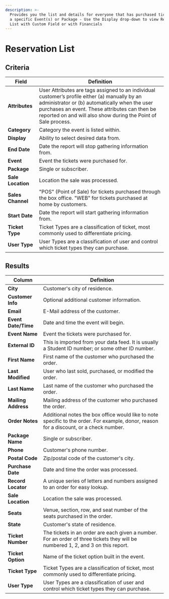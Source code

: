 ```yaml
---
description: >-
  Provides you the list and details for everyone that has purchased tickets for
  a specific Event(s) or Package - Use the Display drop-down to view Reservation
  List with Custom Field or with Financials
---
```


# Reservation List

## Criteria

| **Field** | **Definition** |
| --- | --- |
| **Attributes** | User Attributes are tags assigned to an individual customer’s profile either \(a\) manually by an administrator or \(b\) automatically when the user purchases an event. These attributes can then be reported on and will also show during the Point of Sale process. |
| **Category** | Category the event is listed within. |
| **Display** | Ability to select desired data from. |
| **End Date** | Date the report will stop gathering information from. |
| **Event** | Event the tickets were purchased for. |
| **Package** | Single or subscriber. |
| **Sale Location** | Location the sale was processed. |
| **Sales Channel** | "POS" \(Point of Sale\) for tickets purchased through the box office. "WEB" for tickets purchased at home by customers. |
| **Start Date** | Date the report will start gathering information from. |
| **Ticket Type** | Ticket Types are a classification of ticket, most commonly used to differentiate pricing. |
| **User Type** | User Types are a classification of user and control which ticket types they can purchase. |

## Results

| **Column** | **Definition** |
| --- | --- |
| **City** | Customer's city of residence. |
| **Customer Info** | Optional additional customer information. |
| **Email** | E-Mail address of the customer. |
| **Event Date/Time** | Date and time the event will begin. |
| **Event Name** | Event the tickets were purchased for. |
| **External ID** | This is imported from your data feed. It is usually a Student ID number; or some other ID number. |
| **First Name** | First name of the customer who purchased the order. |
| **Last Modified** | User who last sold, purchased, or modified the order. |
| **Last Name** | Last name of the customer who purchased the order. |
| **Mailing Address** | Mailing address of the customer who purchased the order. |
| **Order Notes** | Additional notes the box office would like to note specific to the order. For example, donor, reason for a discount, or a check number. |
| **Package Name** | Single or subscriber. |
| **Phone** | Customer's phone number. |
| **Postal Code** | Zip/postal code of the customer's city. |
| **Purchase Date** | Date and time the order was processed. |
| **Record Locator** | A unique series of letters and numbers assigned to an order for easy lookup. |
| **Sale Location** | Location the sale was processed. |
| **Seats** | Venue, section, row, and seat number of the seats purchased in the order. |
| **State** | Customer's state of residence. |
| **Ticket Number** | The tickets in an order are each given a number. For an order of three tickets they will be numbered 1, 2, and 3 on this report. |
| **Ticket Option** | Name of the ticket option built in the event. |
| **Ticket Type** | Ticket Types are a classification of ticket, most commonly used to differentiate pricing. |
| **User Type** | User Types are a classification of user and control which ticket types they can purchase. |

